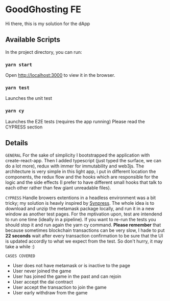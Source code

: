 # GoodGhosting FE

Hi there, this is my solution for the dApp

## Available Scripts

In the project directory, you can run:

### `yarn start`

Open [http://localhost:3000](http://localhost:3000) to view it in the browser.

### `yarn test`

Launches the unit test

### `yarn cy`

Launches the E2E tests (requires the app running)
Please read the CYPRESS section

## Details

`GENERAL`
For the sake of simplicity I bootstrapped the application with create-react-app. Then I added
typescript (just typed the surface, we can do a lot more), redux with immer for immutability and web3js.
The architecture is very simple in this light app, i put in different location the components,
the redux flow and the hooks which are responsible for the logic and the side effects (I prefer
to have different small hooks that talk to each other rather than few giant unreadable files).

`CYPRESS`
Handle browers extentions in a headless environment was a bit tricky; my solution is heavly
inspired by [Synpress](https://github.com/Synthetixio/synpress). The whole idea is to download and unzip the metamask package locally,
and run it in a new window as another test pages.
For the mptivation upon, test are intendend to run one time (ideally in a pipeline). If you want to re-run the tests you should stop it and run again the yarn cy command.
**Please remember** that because sometimes blockchain transactions can be very slow, I hade to put **22 seconds** wait after every transaction confirmation to be sure that the UI is updated accordly to what we expect from the test. So don't hurry, it may take a while :)

`CASES COVERED`

- User does not have metamask or is inactive to the page
- User never joined the game
- User has joined the game in the past and can rejoin
- User accept the dai contract
- User accept the transaction to join the game
- User early withdraw from the game
